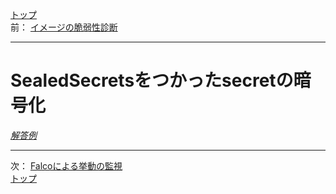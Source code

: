 [トップ](../README.md)  
前： [イメージの脆弱性診断](image-scan.md)  

---

# SealedSecretsをつかったsecretの暗号化

[*解答例*](../ans/seald-secret.md)  

---

次： [Falcoによる挙動の監視](falco.md)  
[トップ](../README.md)  
